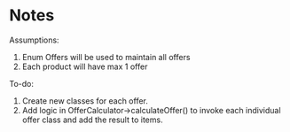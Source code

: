 # Notes

Assumptions:
1. Enum Offers will be used to maintain all offers
2. Each product will have max 1 offer

To-do:
1. Create new classes for each offer.
2. Add logic in OfferCalculator->calculateOffer() to invoke each individual offer class
   and add the result to items.